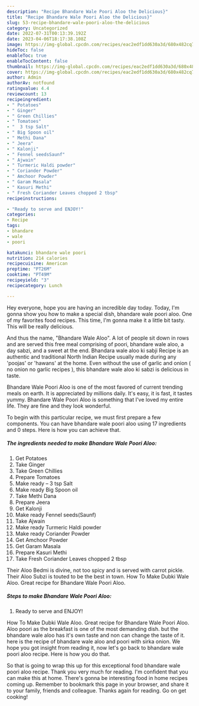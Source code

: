 ```yaml
---
description: "Recipe Bhandare Wale Poori Aloo the Delicious}"
title: "Recipe Bhandare Wale Poori Aloo the Delicious}"
slug: 53-recipe-bhandare-wale-poori-aloo-the-delicious
category: Uncategorized
date: 2022-07-31T00:13:39.192Z
date: 2023-04-06T18:17:38.108Z
image: https://img-global.cpcdn.com/recipes/eac2edf1dd630a3d/680x482cq70/bhandare-wale-poori-aloo-recipe-main-photo.jpg
hideToc: false
enableToc: true
enableTocContent: false
thumbnail: https://img-global.cpcdn.com/recipes/eac2edf1dd630a3d/680x482cq70/bhandare-wale-poori-aloo-recipe-main-photo.jpg
cover: https://img-global.cpcdn.com/recipes/eac2edf1dd630a3d/680x482cq70/bhandare-wale-poori-aloo-recipe-main-photo.jpg
author: Admin
authorAv: notfound
ratingvalue: 4.4
reviewcount: 13
recipeingredient:
- " Potatoes"
- " Ginger"
- " Green Chillies"
- " Tomatoes"
- "  3 tsp Salt"
- " Big Spoon oil"
- " Methi Dana"
- " Jeera"
- " Kalonji"
- " Fennel seedsSaunf"
- " Ajwain"
- " Turmeric Haldi powder"
- " Coriander Powder"
- " Amchoor Powder"
- " Garam Masala"
- " Kasuri Methi"
- " Fresh Coriander Leaves chopped 2 tbsp"
recipeinstructions:

- "Ready to serve and ENJOY!"
categories:
- Recipe
tags:
- bhandare
- wale
- poori

katakunci: bhandare wale poori 
nutrition: 214 calories
recipecuisine: American
preptime: "PT26M"
cooktime: "PT49M"
recipeyield: "3"
recipecategory: Lunch

---
```



Hey everyone, hope you are having an incredible day today. Today, I'm gonna show you how to make a special dish, bhandare wale poori aloo. One of my favorites food recipes. This time, I'm gonna make it a little bit tasty. This will be really delicious.

And thus the name, &#34;Bhandare Wale Aloo&#34;. A lot of people sit down in rows and are served this free meal comprising of poori, bhandare wale aloo, a day sabzi, and a sweet at the end. Bhandara wale aloo ki sabji Recipe is an authentic and traditional North Indian Recipe usually made during any &#39;poojas&#39; or &#39;hawans&#39; at the home. Even without the use of garlic and onion ( no onion no garlic recipes ), this bhandare wale aloo ki sabzi is delicious in taste.

Bhandare Wale Poori Aloo is one of the most favored of current trending meals on earth. It is appreciated by millions daily. It's easy, it is fast, it tastes yummy. Bhandare Wale Poori Aloo is something that I've loved my entire life. They are fine and they look wonderful.


To begin with this particular recipe, we must first prepare a few components. You can have bhandare wale poori aloo using 17 ingredients and 0 steps. Here is how you can achieve that.

<!--inarticleads1-->

##### The ingredients needed to make Bhandare Wale Poori Aloo:

1. Get  Potatoes
1. Take  Ginger
1. Take  Green Chillies
1. Prepare  Tomatoes
1. Make ready  – 3 tsp Salt
1. Make ready  Big Spoon oil
1. Take  Methi Dana
1. Prepare  Jeera
1. Get  Kalonji
1. Make ready  Fennel seeds(Saunf)
1. Take  Ajwain
1. Make ready  Turmeric Haldi powder
1. Make ready  Coriander Powder
1. Get  Amchoor Powder
1. Get  Garam Masala
1. Prepare  Kasuri Methi
1. Take  Fresh Coriander Leaves chopped 2 tbsp


Their Aloo Bedmi is divine, not too spicy and is served with carrot pickle. Their Aloo Subzi is touted to be the best in town. How To Make Dubki Wale Aloo. Great recipe for Bhandare Wale Poori Aloo. 

<!--inarticleads2-->

##### Steps to make Bhandare Wale Poori Aloo:


1. Ready to serve and ENJOY!

How To Make Dubki Wale Aloo. Great recipe for Bhandare Wale Poori Aloo. Aloo poori as the breakfast is one of the most demanding dish. but the bhandare wale aloo has it&#39;s own taste and non can change the taste of it. here is the recipe of bhandare wale aloo and poori with sirka onion. We hope you got insight from reading it, now let&#39;s go back to bhandare wale poori aloo recipe. Here is how you do that. 

So that is going to wrap this up for this exceptional food bhandare wale poori aloo recipe. Thank you very much for reading. I'm confident that you can make this at home. There's gonna be interesting food in home recipes coming up. Remember to bookmark this page in your browser, and share it to your family, friends and colleague. Thanks again for reading. Go on get cooking!
